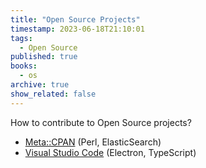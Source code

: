 ```yaml
---
title: "Open Source Projects"
timestamp: 2023-06-18T21:10:01
tags:
  - Open Source
published: true
books:
  - os
archive: true
show_related: false
---
```



How to contribute to Open Source projects?


* [Meta::CPAN](/how-to-contribute-to-metacpan) (Perl, ElasticSearch)
* [Visual Studio Code](/visual-studio-code) (Electron, TypeScript)

<!--
    <li><a href=""></a></li>
-->

<!--
## Questions to answer

* Web site of the project
* Where is its source code? GitHub? Elsewhere?
* Where are the issues/bug-reports/feature-requests handled?
* Which programming languages are used?
* Which major tachnologies are used?
* Is there a document on how to contribute?
-->

<!--
    <li></li>
-->

